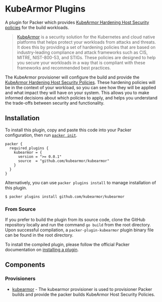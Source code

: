 # KubeArmor Plugins

A plugin for Packer which provides [KubeArmor Hardening Host Security policies](https://docs.kubearmor.io/kubearmor/use-cases/hardening_guide) for the build workloads.

> [KubeArmor](https://docs.kubearmor.io/kubearmor/) is a security solution for the Kubernetes and cloud native platforms that helps protect your workloads from attacks and threats. It does this by providing a set of hardening policies that are based on industry-leading compliance and attack frameworks such as CIS, MITRE, NIST-800-53, and STIGs. These policies are designed to help you secure your workloads in a way that is compliant with these frameworks and recommended best practices.

The KubeArmor provisioner will configure the build and provide the [KubeArmor Hardening Host Security Policies](https://docs.kubearmor.io/kubearmor/use-cases/hardening_guide). These hardening policies will be in the context of your workload, so you can see how they will be applied and what impact they will have on your system. This allows you to make informed decisions about which policies to apply, and helps you understand the trade-offs between security and functionality.

<!--
  Include a short overview about the plugin.

  This document is a great location for creating a table of contents for each
  of the components the plugin may provide. This document should load automatically
  when navigating to the docs directory for a plugin.

-->

## Installation

To install this plugin, copy and paste this code into your Packer configuration, then run [`packer init`](https://www.packer.io/docs/commands/init).

```hcl
packer {
  required_plugins {
    kubearmor = {
      version = ">= 0.0.1"
      source  = "github.com/kubearmor/kubearmor"
    }
  }
}
```

Alternatively, you can use `packer plugins install` to manage installation of this plugin.

```sh
$ packer plugins install github.com/kubearmor/kubearmor
```


### From Source

If you prefer to build the plugin from its source code, clone the GitHub
repository locally and run the command `go build` from the root
directory. Upon successful compilation, a `packer-plugin-kubearmor` plugin
binary file can be found in the root directory.

To install the compiled plugin, please follow the official Packer documentation
on [installing a plugin](https://developer.hashicorp.com/packer/docs/plugins/install-plugins).

## Components

### Provisioners

- [kubearmor](/packer/integrations/kubearmor/latest/components/provisioner/kubearmor) - The kubearmor provisioner is used to provisioner
  Packer builds and provide the packer builds KubeArmor Host Security Policies.
